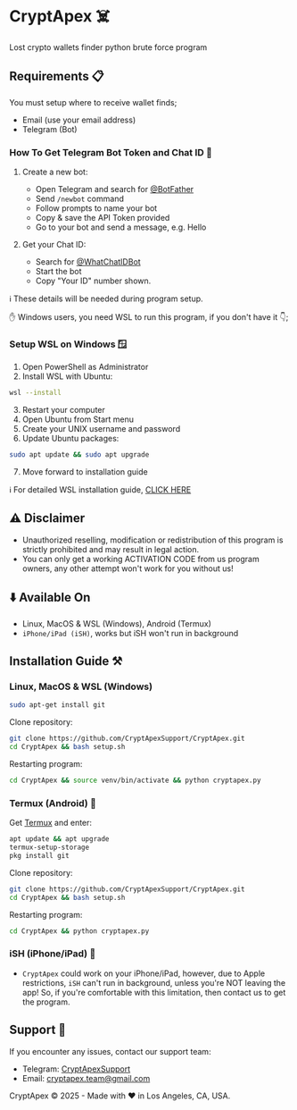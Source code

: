 # CryptApex ☠️

Lost crypto wallets finder python brute force program

## Requirements 📋
You must setup where to receive wallet finds;
- Email (use your email address)
- Telegram (Bot)

### How To Get Telegram Bot Token and Chat ID 🤖

1. Create a new bot:
   - Open Telegram and search for [@BotFather](https://t.me/BotFather)
   - Send `/newbot` command
   - Follow prompts to name your bot
   - Copy & save the API Token provided
   - Go to your bot and send a message, e.g. Hello

2. Get your Chat ID:
   - Search for [@WhatChatIDBot](https://t.me/WhatChatIDBot)
   - Start the bot
   - Copy "Your ID" number shown.

ℹ️ These details will be needed during program setup.
 
✋ Windows users, you need WSL to run this program, if you don't have it 👇;

### Setup WSL on Windows 🪟

1. Open PowerShell as Administrator
2. Install WSL with Ubuntu:
```bash
wsl --install
```
3. Restart your computer
4. Open Ubuntu from Start menu
5. Create your UNIX username and password
6. Update Ubuntu packages:
```bash
sudo apt update && sudo apt upgrade
```
7. Move forward to installation guide

ℹ️ For detailed WSL installation guide, [CLICK HERE](https://learn.microsoft.com/en-us/windows/wsl/install)

## ⚠️ Disclaimer

- Unauthorized reselling, modification or redistribution of this program is strictly prohibited and may result in legal action.
- You can only get a working ACTIVATION CODE from us program owners, any other attempt won't work for you without us!

## ⬇️ Available On

- Linux, MacOS & WSL (Windows), Android (Termux)
- `iPhone/iPad (iSH)`, works but iSH won't run in background

## Installation Guide ⚒️

### Linux, MacOS & WSL (Windows)
```bash
sudo apt-get install git
```
Clone repository:
```bash
git clone https://github.com/CryptApexSupport/CryptApex.git
cd CryptApex && bash setup.sh
```
Restarting program:
```bash
cd CryptApex && source venv/bin/activate && python cryptapex.py
```

### Termux (Android) 📱
Get [Termux](https://github.com/termux/termux-app) and enter:
```bash
apt update && apt upgrade
termux-setup-storage
pkg install git
```
Clone repository:
```bash
git clone https://github.com/CryptApexSupport/CryptApex.git
cd CryptApex && bash setup.sh
```
Restarting program:
```bash
cd CryptApex && python cryptapex.py
```

### iSH (iPhone/iPad) 📱
- `CryptApex` could work on your iPhone/iPad, however, due to Apple restrictions, `iSH` can't run in background, unless you're NOT leaving the app! So, if you're comfortable with this limitation, then contact us to get the program.

## Support 💬
If you encounter any issues, contact our support team:
- Telegram: [CryptApexSupport](https://t.me/CryptApexSupport)
- Email: <a href="mailto:cryptapex.team@gmail.com">cryptapex.team@gmail.com</a>

CryptApex © 2025 - Made with ❤️ in Los Angeles, CA, USA.